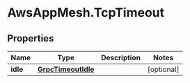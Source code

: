 # AwsAppMesh.TcpTimeout

## Properties

Name | Type | Description | Notes
------------ | ------------- | ------------- | -------------
**idle** | [**GrpcTimeoutIdle**](GrpcTimeoutIdle.md) |  | [optional] 



